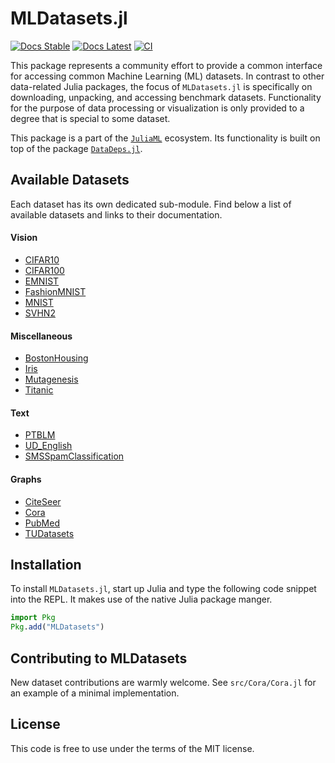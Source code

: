 # MLDatasets.jl

[![Docs Stable](https://img.shields.io/badge/docs-stable-blue.svg)](https://JuliaML.github.io/MLDatasets.jl/stable)
[![Docs Latest](https://img.shields.io/badge/docs-dev-blue.svg)](https://JuliaML.github.io/MLDatasets.jl/dev)
[![CI](https://github.com/JuliaML/MLDatasets.jl/workflows/Unit%20test/badge.svg)](https://github.com/JuliaML/MLDatasets.jl/actions)

This package represents a community effort to provide a common interface for accessing common Machine Learning (ML) datasets. 
In contrast to other data-related Julia packages, the focus of `MLDatasets.jl` is specifically on downloading, unpacking, and accessing benchmark datasets. 
Functionality for the purpose of data processing or visualization is only provided to a degree that is special to some dataset.

This package is a part of the
[`JuliaML`](https://github.com/JuliaML) ecosystem. 
Its functionality is built on top of the package
[`DataDeps.jl`](https://github.com/oxinabox/DataDeps.jl).


## Available Datasets

Each dataset has its own dedicated sub-module. 
Find below a list of available datasets and links to their documentation.

#### Vision
  - [CIFAR10](https://juliaml.github.io/MLDatasets.jl/dev/datasets/CIFAR10/)
  - [CIFAR100](https://juliaml.github.io/MLDatasets.jl/dev/datasets/CIFAR100/)
  - [EMNIST](https://juliaml.github.io/MLDatasets.jl/dev/datasets/EMNIST/)
  - [FashionMNIST](https://juliaml.github.io/MLDatasets.jl/dev/datasets/FashionMNIST/)
  - [MNIST](https://juliaml.github.io/MLDatasets.jl/dev/datasets/MNIST/)
  - [SVHN2](https://juliaml.github.io/MLDatasets.jl/dev/datasets/SVHN2/)

#### Miscellaneous
  - [BostonHousing](https://juliaml.github.io/MLDatasets.jl/dev/datasets/BostonHousing/)
  - [Iris](https://juliaml.github.io/MLDatasets.jl/dev/datasets/Iris/)
  - [Mutagenesis](https://relational.fit.cvut.cz/dataset/Mutagenesis)
  - [Titanic](https://juliaml.github.io/MLDatasets.jl/dev/datasets/Titanic/)

#### Text
  - [PTBLM](https://juliaml.github.io/MLDatasets.jl/dev/datasets/PTBLM/)
  - [UD_English](https://juliaml.github.io/MLDatasets.jl/dev/datasets/UD_English/)
  - [SMSSpamClassification](https://juliaml.github.io/MLDatasets.jl/dev/datasets/SMSSpamClassification/)

#### Graphs
  - [CiteSeer](https://juliaml.github.io/MLDatasets.jl/dev/datasets/CiteSeer/)
  - [Cora](https://juliaml.github.io/MLDatasets.jl/dev/datasets/Cora/)
  - [PubMed](https://juliaml.github.io/MLDatasets.jl/dev/datasets/PubMed/)
  - [TUDatasets](https://juliaml.github.io/MLDatasets.jl/dev/datasets/TUDataset/)


## Installation

To install `MLDatasets.jl`, start up Julia and type the following code snippet into the REPL. 
It makes use of the native Julia
package manger.

```julia
import Pkg
Pkg.add("MLDatasets")
```

## Contributing to MLDatasets

New dataset contributions are warmly welcome. See `src/Cora/Cora.jl` for an example
of a minimal implementation. 

## License

This code is free to use under the terms of the MIT license.
